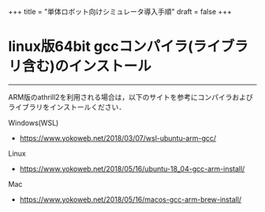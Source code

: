 +++
title = "単体ロボット向けシミュレータ導入手順"
draft = false
+++

# linux版64bit gccコンパイラ(ライブラリ含む)のインストール

------

ARM版のathrill2を利用される場合は，以下のサイトを参考にコンパイラおよびライブラリをインストールください．

Windows(WSL)

- https://www.yokoweb.net/2018/03/07/wsl-ubuntu-arm-gcc/

Linux
- https://www.yokoweb.net/2018/05/16/ubuntu-18_04-gcc-arm-install/

Mac

- https://www.yokoweb.net/2018/05/16/macos-gcc-arm-brew-install/